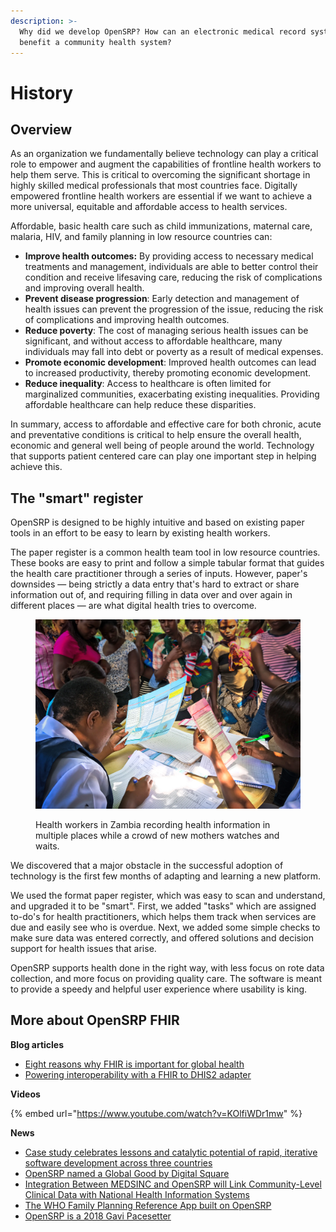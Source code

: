 ```yaml
---
description: >-
  Why did we develop OpenSRP? How can an electronic medical record system
  benefit a community health system?
---
```


# History

## Overview <a href="#overview" id="overview"></a>

As an organization we fundamentally believe technology can play a critical role to empower and augment the capabilities of frontline health workers to help them serve. This is critical to overcoming the significant shortage in highly skilled medical professionals that most countries face. Digitally empowered frontline health workers are essential if we want to achieve a more universal, equitable and affordable access to health services.

Affordable, basic health care such as child immunizations, maternal care, malaria, HIV, and family planning in low resource countries can:

* **Improve health outcomes:** By providing access to necessary medical treatments and management, individuals are able to better control their condition and receive lifesaving care, reducing the risk of complications and improving overall health.
* **Prevent disease progression**: Early detection and management of health issues can prevent the progression of the issue, reducing the risk of complications and improving health outcomes.
* **Reduce poverty**: The cost of managing serious health issues can be significant, and without access to affordable healthcare, many individuals may fall into debt or poverty as a result of medical expenses.
* **Promote economic development**: Improved health outcomes can lead to increased productivity, thereby promoting economic development.
* **Reduce inequality**: Access to healthcare is often limited for marginalized communities, exacerbating existing inequalities. Providing affordable healthcare can help reduce these disparities.

In summary, access to affordable and effective care for both chronic, acute and preventative conditions is critical to help ensure the overall health, economic and general well being of people around the world. Technology that supports patient centered care can play one important step in helping achieve this.

## The "smart" register <a href="#in-the-field" id="in-the-field"></a>

OpenSRP is designed to be highly intuitive and based on existing paper tools in an effort to be easy to learn by existing health workers.

The paper register is a common health team tool in low resource countries. These books are easy to print and follow a simple tabular format that guides the health care practitioner through a series of inputs. However, paper's downsides — being strictly a data entry that's hard to extract or share information out of, and requiring filling in data over and over again in different places — are what digital health tries to overcome.

<figure><img src="../../.gitbook/assets/paper-registers.jpg" alt=""><figcaption><p>Health workers in Zambia recording health information in multiple places while a crowd of new mothers watches and waits.</p></figcaption></figure>

We discovered that a major obstacle in the successful adoption of technology is the first few months of adapting and learning a new platform.

We used the format paper register, which was easy to scan and understand, and upgraded it to be "smart". First, we added "tasks" which are assigned to-do's for health practitioners, which helps them track when services are due and easily see who is overdue. Next, we added some simple checks to make sure data was entered correctly, and offered solutions and decision support for health issues that arise.

OpenSRP supports health done in the right way, with less focus on rote data collection, and more focus on providing quality care. The software is meant to provide a speedy and helpful user experience where usability is king.

## More about OpenSRP FHIR <a href="#more-background" id="more-background"></a>

**Blog articles**

* [​​Eight reasons why FHIR is important for global health](https://ona.io/home/eight-reasons-why-fhir-is-important/)
* [​​Powering interoperability with a FHIR to DHIS2 adapter](https://github.com/opensrp/fhircore/blob/rw-pld-gitbook-sync/docs/readme/history/#overview)

**Videos**

{% embed url="https://www.youtube.com/watch?v=KOlfiWDr1mw" %}

**News**

* [Case study celebrates lessons and catalytic potential of rapid, iterative software development across three countries](https://bidinitiative.org/blog/case-study-celebrates-lessons-and-catalytic-potential-of-rapid-iterative-software-development-across-three-countries/)
* [OpenSRP named a Global Good by Digital Square](https://ona.io/home/opensrp-named-a-global-good-by-digital-square/)
* [Integration Between MEDSINC and OpenSRP will Link Community-Level Clinical Data with National Health Information Systems](https://www.businesswire.com/news/home/20180130005503/en/Integration-Between-MEDSINC-and-OpenSRP%C2%A0will-Link-Community-Level-Clinical-Data-with-National-Health-Information-Systems)
* [The WHO Family Planning Reference App built on OpenSRP](https://fpdigitalsolution.org/case-study/the-who-family-planning-reference-app-built-on-opensrp/#introduction)
* [OpenSRP is a 2018 Gavi Pacesetter](https://ona.io/home/opensrp-is-a-2018-gavi-pacesetter/)
